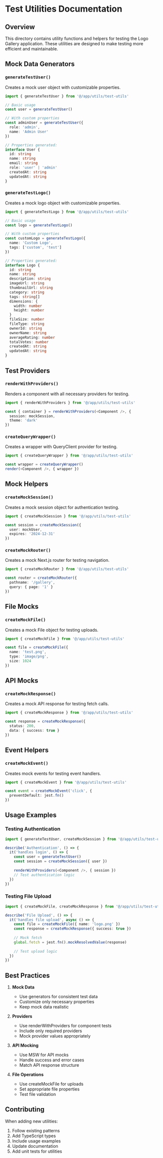 # Test Utilities Documentation

## Overview
This directory contains utility functions and helpers for testing the Logo Gallery application. These utilities are designed to make testing more efficient and maintainable.

## Mock Data Generators

### `generateTestUser()`
Creates a mock user object with customizable properties.

```typescript
import { generateTestUser } from '@/app/utils/test-utils'

// Basic usage
const user = generateTestUser()

// With custom properties
const adminUser = generateTestUser({
  role: 'admin',
  name: 'Admin User'
})

// Properties generated:
interface User {
  id: string
  name: string
  email: string
  role: 'user' | 'admin'
  createdAt: string
  updatedAt: string
}
```

### `generateTestLogo()`
Creates a mock logo object with customizable properties.

```typescript
import { generateTestLogo } from '@/app/utils/test-utils'

// Basic usage
const logo = generateTestLogo()

// With custom properties
const customLogo = generateTestLogo({
  name: 'Custom Logo',
  tags: ['custom', 'test']
})

// Properties generated:
interface Logo {
  id: string
  name: string
  description: string
  imageUrl: string
  thumbnailUrl: string
  category: string
  tags: string[]
  dimensions: {
    width: number
    height: number
  }
  fileSize: number
  fileType: string
  ownerId: string
  ownerName: string
  averageRating: number
  totalVotes: number
  createdAt: string
  updatedAt: string
}
```

## Test Providers

### `renderWithProviders()`
Renders a component with all necessary providers for testing.

```typescript
import { renderWithProviders } from '@/app/utils/test-utils'

const { container } = renderWithProviders(<Component />, {
  session: mockSession,
  theme: 'dark'
})
```

### `createQueryWrapper()`
Creates a wrapper with QueryClient provider for testing.

```typescript
import { createQueryWrapper } from '@/app/utils/test-utils'

const wrapper = createQueryWrapper()
render(<Component />, { wrapper })
```

## Mock Helpers

### `createMockSession()`
Creates a mock session object for authentication testing.

```typescript
import { createMockSession } from '@/app/utils/test-utils'

const session = createMockSession({
  user: mockUser,
  expires: '2024-12-31'
})
```

### `createMockRouter()`
Creates a mock Next.js router for testing navigation.

```typescript
import { createMockRouter } from '@/app/utils/test-utils'

const router = createMockRouter({
  pathname: '/gallery',
  query: { page: '1' }
})
```

## File Mocks

### `createMockFile()`
Creates a mock File object for testing uploads.

```typescript
import { createMockFile } from '@/app/utils/test-utils'

const file = createMockFile({
  name: 'test.png',
  type: 'image/png',
  size: 1024
})
```

## API Mocks

### `createMockResponse()`
Creates a mock API response for testing fetch calls.

```typescript
import { createMockResponse } from '@/app/utils/test-utils'

const response = createMockResponse({
  status: 200,
  data: { success: true }
})
```

## Event Helpers

### `createMockEvent()`
Creates mock events for testing event handlers.

```typescript
import { createMockEvent } from '@/app/utils/test-utils'

const event = createMockEvent('click', {
  preventDefault: jest.fn()
})
```

## Usage Examples

### Testing Authentication
```typescript
import { generateTestUser, createMockSession } from '@/app/utils/test-utils'

describe('Authentication', () => {
  it('handles login', () => {
    const user = generateTestUser()
    const session = createMockSession({ user })
    
    renderWithProviders(<Component />, { session })
    // Test authentication logic
  })
})
```

### Testing File Upload
```typescript
import { createMockFile, createMockResponse } from '@/app/utils/test-utils'

describe('File Upload', () => {
  it('handles file upload', async () => {
    const file = createMockFile({ name: 'logo.png' })
    const response = createMockResponse({ success: true })
    
    // Mock fetch
    global.fetch = jest.fn().mockResolvedValue(response)
    
    // Test upload logic
  })
})
```

## Best Practices

1. **Mock Data**
   - Use generators for consistent test data
   - Customize only necessary properties
   - Keep mock data realistic

2. **Providers**
   - Use renderWithProviders for component tests
   - Include only required providers
   - Mock provider values appropriately

3. **API Mocking**
   - Use MSW for API mocks
   - Handle success and error cases
   - Match API response structure

4. **File Operations**
   - Use createMockFile for uploads
   - Set appropriate file properties
   - Test file validation

## Contributing

When adding new utilities:
1. Follow existing patterns
2. Add TypeScript types
3. Include usage examples
4. Update documentation
5. Add unit tests for utilities 